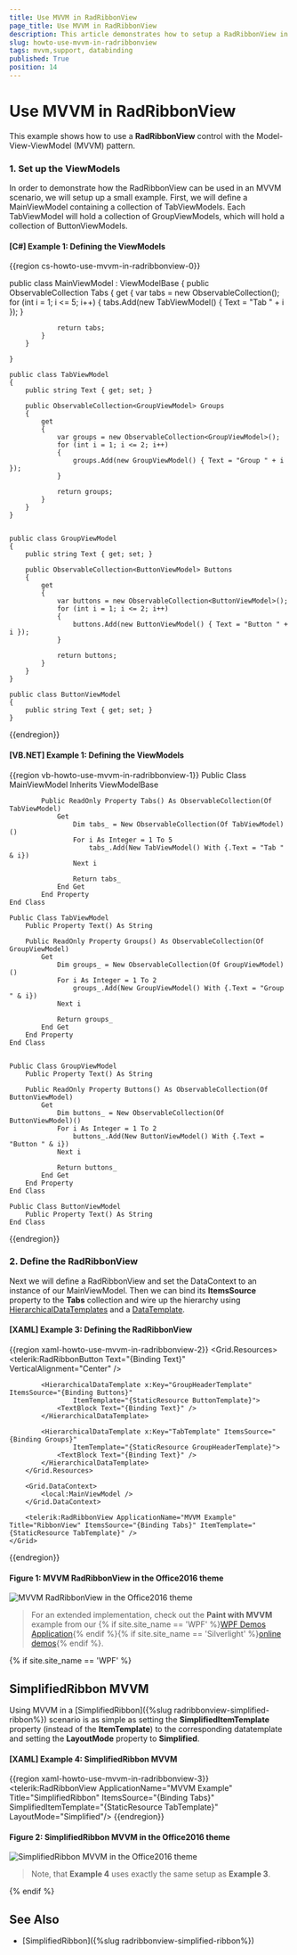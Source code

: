 ```yaml
---
title: Use MVVM in RadRibbonView
page_title: Use MVVM in RadRibbonView
description: This article demonstrates how to setup a RadRibbonView in an MVVM scenario. 
slug: howto-use-mvvm-in-radribbonview
tags: mvvm,support, databinding
published: True
position: 14
---
```


# Use MVVM in RadRibbonView

This example shows how to use a __RadRibbonView__ control with the Model-View-ViewModel (MVVM) pattern.

### 1. __Set up the ViewModels__

In order to demonstrate how the RadRibbonView can be used in an MVVM scenario, we will setup up a small example. First, we will define a MainViewModel containing a collection of TabViewModels. Each TabViewModel will hold a collection of GroupViewModels, which will hold a collection of ButtonViewModels.

#### __[C#] Example 1: Defining the ViewModels__
{{region cs-howto-use-mvvm-in-radribbonview-0}}

   public class MainViewModel : ViewModelBase
    {
        public ObservableCollection<TabViewModel> Tabs
        {
            get
            {
                var tabs = new ObservableCollection<TabViewModel>();
                for (int i = 1; i <= 5; i++)
                {
                    tabs.Add(new TabViewModel() { Text = "Tab " + i });
                }

                return tabs;
            }
        }

    }

    public class TabViewModel
    {
        public string Text { get; set; }

        public ObservableCollection<GroupViewModel> Groups
        {
            get
            {
                var groups = new ObservableCollection<GroupViewModel>();
                for (int i = 1; i <= 2; i++)
                {
                    groups.Add(new GroupViewModel() { Text = "Group " + i });
                }

                return groups;
            }
        }
    }


    public class GroupViewModel
    {
        public string Text { get; set; }

        public ObservableCollection<ButtonViewModel> Buttons
        {
            get
            {
                var buttons = new ObservableCollection<ButtonViewModel>();
                for (int i = 1; i <= 2; i++)
                {
                    buttons.Add(new ButtonViewModel() { Text = "Button " + i });
                }

                return buttons;
            }
        }
    }

    public class ButtonViewModel
    {
        public string Text { get; set; }
    }
{{endregion}}

#### __[VB.NET] Example 1: Defining the ViewModels__

{{region vb-howto-use-mvvm-in-radribbonview-1}}
    Public Class MainViewModel
        Inherits ViewModelBase

            Public ReadOnly Property Tabs() As ObservableCollection(Of TabViewModel)
                Get
                    Dim tabs_ = New ObservableCollection(Of TabViewModel)()
                    For i As Integer = 1 To 5
                        tabs_.Add(New TabViewModel() With {.Text = "Tab " & i})
                    Next i

                    Return tabs_
                End Get
            End Property
    End Class

	Public Class TabViewModel
		Public Property Text() As String

		Public ReadOnly Property Groups() As ObservableCollection(Of GroupViewModel)
			Get
				Dim groups_ = New ObservableCollection(Of GroupViewModel)()
				For i As Integer = 1 To 2
					groups_.Add(New GroupViewModel() With {.Text = "Group " & i})
				Next i

				Return groups_
			End Get
		End Property
	End Class


	Public Class GroupViewModel
		Public Property Text() As String

		Public ReadOnly Property Buttons() As ObservableCollection(Of ButtonViewModel)
			Get
				Dim buttons_ = New ObservableCollection(Of ButtonViewModel)()
				For i As Integer = 1 To 2
					buttons_.Add(New ButtonViewModel() With {.Text = "Button " & i})
				Next i

				Return buttons_
			End Get
		End Property
	End Class

	Public Class ButtonViewModel
		Public Property Text() As String
	End Class
{{endregion}}

### 2. __Define the RadRibbonView__

Next we will define a RadRibbonView and set the DataContext to an instance of our MainViewModel. Then we can bind its __ItemsSource__ property to the __Tabs__ collection and wire up the hierarchy using [HierarchicalDataTemplates](https://docs.microsoft.com/en-us/dotnet/api/system.windows.hierarchicaldatatemplate?view=netframework-4.7.2) and a [DataTemplate](https://docs.microsoft.com/en-us/dotnet/api/system.windows.datatemplate?view=netframework-4.7.2).

#### __[XAML] Example 3: Defining the RadRibbonView__
{{region xaml-howto-use-mvvm-in-radribbonview-2}}
    <Grid>
        <Grid.Resources>
            <DataTemplate x:Key="ButtonTemplate">
                <telerik:RadRibbonButton Text="{Binding Text}" VerticalAlignment="Center" />
            </DataTemplate>
            
            <HierarchicalDataTemplate x:Key="GroupHeaderTemplate" ItemsSource="{Binding Buttons}"
					ItemTemplate="{StaticResource ButtonTemplate}">
                <TextBlock Text="{Binding Text}" />
            </HierarchicalDataTemplate>

            <HierarchicalDataTemplate x:Key="TabTemplate" ItemsSource="{Binding Groups}"
					ItemTemplate="{StaticResource GroupHeaderTemplate}">
                <TextBlock Text="{Binding Text}" />
            </HierarchicalDataTemplate>
        </Grid.Resources>
        
        <Grid.DataContext>
            <local:MainViewModel />
        </Grid.DataContext>
        
        <telerik:RadRibbonView ApplicationName="MVVM Example" Title="RibbonView" ItemsSource="{Binding Tabs}" ItemTemplate="{StaticResource TabTemplate}" />
    </Grid>
{{endregion}}


#### __Figure 1: MVVM RadRibbonView in the Office2016 theme__
![MVVM RadRibbonView in the Office2016 theme](images/RadRibbonView_HowTo_Use_In_MVVM.png)

> For an extended implementation, check out the __Paint with MVVM__ example from our {% if site.site_name == 'WPF' %}[WPF Demos Application](https://demos.telerik.com/wpf/){% endif %}{% if site.site_name == 'Silverlight' %}[online demos](https://demos.telerik.com/silverlight/#GridView/Exporting){% endif %}.

{% if site.site_name == 'WPF' %}

## SimplifiedRibbon MVVM

Using MVVM in a [SimplifiedRibbon]({%slug radribbonview-simplified-ribbon%}) scenario is as simple as setting the __SimplifiedItemTemplate__ property (instead of the __ItemTemplate__) to the corresponding datatemplate and setting the __LayoutMode__ property to __Simplified__. 

#### __[XAML] Example 4: SimplifiedRibbon MVVM__
{{region xaml-howto-use-mvvm-in-radribbonview-3}}
      <telerik:RadRibbonView ApplicationName="MVVM Example"  Title="SimplifiedRibbon" ItemsSource="{Binding Tabs}" SimplifiedItemTemplate="{StaticResource TabTemplate}" LayoutMode="Simplified"/>
{{endregion}}

#### __Figure 2: SimplifiedRibbon MVVM in the Office2016 theme__
![SimplifiedRibbon MVVM in the Office2016 theme](images/RadRibbonView_HowTo_Use_In_MVVM_SimplifiedRibbon.png)

> Note, that __Example 4__ uses exactly the same setup as __Example 3__.

{% endif %}

## See Also
* [SimplifiedRibbon]({%slug radribbonview-simplified-ribbon%})